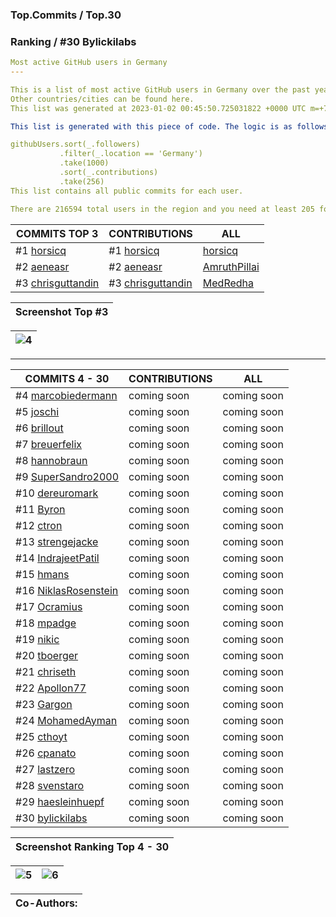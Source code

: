 ### Top.Commits / Top.30
### Ranking / #30 Bylickilabs
```yaml
Most active GitHub users in Germany
---

This is a list of most active GitHub users in Germany over the past year. 
Other countries/cities can be found here. 
This list was generated at 2023-01-02 00:45:50.725031822 +0000 UTC m=+727.662623913.

This list is generated with this piece of code. The logic is as follows (in pseudocode):

githubUsers.sort(_.followers)
           .filter(_.location == 'Germany') 
           .take(1000)
           .sort(_.contributions)
           .take(256)
This list contains all public commits for each user. 

There are 216594 total users in the region and you need at least 205 followers to be on this list.
```

| COMMITS TOP 3 | CONTRIBUTIONS | ALL |
|---|---|---|
#1 [horsicq](https://github.com/horsicq) | #1 [horsicq](https://github.com/horsicq) | [horsicq](https://github.com/horsicq) |
#2 [aeneasr](https://github.com/aeneasr) | #2 [aeneasr](https://github.com/aeneasr) | [AmruthPillai](https://github.com/AmruthPillai) |
#3 [chrisguttandin](https://github.com/chrisguttandin) | #3 [chrisguttandin](https://github.com/chrisguttandin) | [MedRedha](https://github.com/MedRedha) |

| Screenshot Top #3 |
|---|

|![4](https://user-images.githubusercontent.com/109308073/210330752-bb7bae68-884f-4b1a-9fb2-620e406ec2ce.jpg)|
|---|
---

| COMMITS 4 - 30 | CONTRIBUTIONS | ALL |
|---|---|---|
 #4 [marcobiedermann](https://github.com/marcobiedermann) | coming soon | coming soon |
 #5 [joschi](https://github.com/joschi) | coming soon | coming soon |
 #6 [brillout](https://github.com/brillout) | coming soon | coming soon |
 #7 [breuerfelix](https://github.com/breuerfelix) | coming soon | coming soon |
 #8 [hannobraun](https://github.com/hannobraun) | coming soon | coming soon |
 #9 [SuperSandro2000](https://github.com/SuperSandro2000) | coming soon | coming soon |
#10 [dereuromark](https://github.com/dereuromark) | coming soon | coming soon |
#11 [Byron](https://github.com/Byron) | coming soon | coming soon |
#12 [ctron](https://github.com/ctron) | coming soon | coming soon |
#13 [strengejacke](https://github.com/strengejacke) | coming soon | coming soon |
#14 [IndrajeetPatil](https://github.com/IndrajeetPatil) | coming soon | coming soon |
#15 [hmans](https://github.com/hmans) | coming soon | coming soon |
#16 [NiklasRosenstein](https://github.com/NiklasRosenstein) | coming soon | coming soon |
#17 [Ocramius](https://github.com/Ocramius) | coming soon | coming soon |
#18 [mpadge](https://github.com/mpadge) | coming soon | coming soon |
#19 [nikic](https://github.com/nikic) | coming soon | coming soon |
#20 [tboerger](https://github.com/tboerger) | coming soon | coming soon |
#21 [chriseth](https://github.com/chriseth) | coming soon | coming soon |
#22 [Apollon77](https://github.com/Apollon77) | coming soon | coming soon |
#23 [Gargon](https://github.com/Gargron) | coming soon | coming soon |
#24 [MohamedAyman](https://github.com/cs-MohamedAyman) | coming soon | coming soon |
#25 [cthoyt](https://github.com/cthoyt) | coming soon | coming soon |
#26 [cpanato](https://github.com/cpanato) | coming soon | coming soon |
#27 [lastzero](https://github.com/lastzero) | coming soon | coming soon |
#28 [svenstaro](https://github.com/svenstaro) | coming soon | coming soon |
#29 [haesleinhuepf](https://github.com/haesleinhuepf) | coming soon | coming soon |
#30 [bylickilabs](https://github.com/bylickilabs) | coming soon | coming soon |

| Screenshot Ranking Top 4 - 30 |
|---|

|![5](https://user-images.githubusercontent.com/109308073/210331436-19731e2b-338c-4122-845d-6425816da1ca.jpg)|![6](https://user-images.githubusercontent.com/109308073/210331479-e851f3c8-9f74-4601-ac88-ea57af8b9eb6.jpg)|
|---|---|

| Co-Authors: |
|---|
